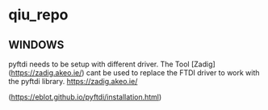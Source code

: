 # qiu_repo


## WINDOWS

pyftdi needs to be setup with different driver. The Tool [Zadig] (https://zadig.akeo.ie/) cant be used to replace the FTDI driver to work with the pyftdi library.
https://zadig.akeo.ie/

(https://eblot.github.io/pyftdi/installation.html)
